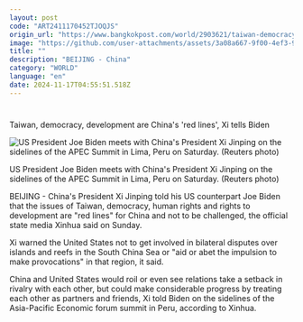 ```yaml
---
layout: post
code: "ART2411170452TJOQJS"
origin_url: "https://www.bangkokpost.com/world/2903621/taiwan-democracy-development-are-chinas-red-lines-xi-tells-biden"
image: "https://github.com/user-attachments/assets/3a08a667-9f00-4ef3-910b-3af2d9199844"
title: ""
description: "BEIJING - China"
category: "WORLD"
language: "en"
date: 2024-11-17T04:55:51.518Z
---
```


# 

Taiwan, democracy, development are China's 'red lines', Xi tells Biden

![US President Joe Biden meets with China's President Xi Jinping on the sidelines of the APEC Summit in Lima, Peru on Saturday. (Reuters photo)](https://github.com/user-attachments/assets/660a6afc-5828-4ba1-9896-621255d56eca)

US President Joe Biden meets with China's President Xi Jinping on the sidelines of the APEC Summit in Lima, Peru on Saturday. (Reuters photo)

BEIJING - China's President Xi Jinping told his US counterpart Joe Biden that the issues of Taiwan, democracy, human rights and rights to development are "red lines" for China and not to be challenged, the official state media Xinhua said on Sunday.

Xi warned the United States not to get involved in bilateral disputes over islands and reefs in the South China Sea or "aid or abet the impulsion to make provocations" in that region, it said.

China and United States would roil or even see relations take a setback in rivalry with each other, but could make considerable progress by treating each other as partners and friends, Xi told Biden on the sidelines of the Asia-Pacific Economic forum summit in Peru, according to Xinhua.